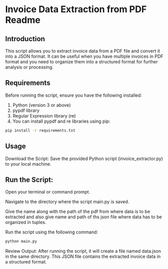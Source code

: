# Invoice Data Extraction from PDF Readme

## Introduction

This script allows you to extract invoice data from a PDF file and convert it into a JSON format. It can be useful when you have multiple invoices in PDF format and you need to organize them into a structured format for further analysis or processing.

## Requirements
Before running the script, ensure you have the following installed:

1. Python (version 3 or above)
2. pypdf library
3. Regular Expression library (re)
4. You can install pypdf and re libraries using pip:


```bash
pip install -r requirements.txt
```


## Usage
Download the Script: Save the provided Python script (invoice_extractor.py) to your local machine.


## Run the Script:

Open your terminal or command prompt.


Navigate to the directory where the script main.py is saved.

Give the name along with the path of the pdf from where data is to be extracted and also give name and path of ths json file where data has to be organized in tuples.

Run the script using the following command:

```bash
python main.py
```

Review Output: After running the script, it will create a file named data.json in the same directory. This JSON file contains the extracted invoice data in a structured format.


